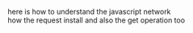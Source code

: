 here is how to understand the javascript network    
how the request install and also the get operation too